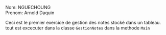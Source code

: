 Nom: NGUECHOUNG <br>
Prenom: Arnold Daquin


Ceci est le premier exercice de gestion des notes stocké dans un tableau.
tout est excecuter dans la classe ``GestionNotes`` dans la methode ``Main``
